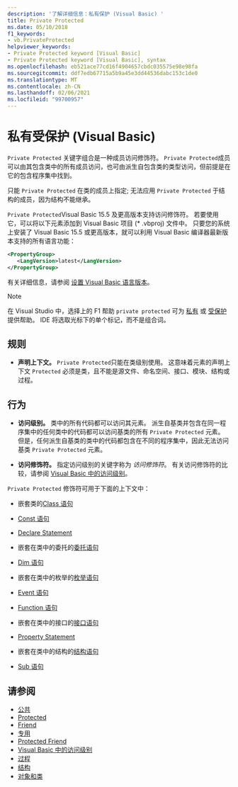 ```yaml
---
description: '了解详细信息：私有保护 (Visual Basic) '
title: Private Protected
ms.date: 05/10/2018
f1_keywords:
- vb.PrivateProtected
helpviewer_keywords:
- Private Protected keyword [Visual Basic]
- Private Protected keyword [Visual Basic], syntax
ms.openlocfilehash: eb521ace77cd16f4904657cbdc035575e98e98fa
ms.sourcegitcommit: ddf7edb67715a5b9a45e3dd44536dabc153c1de0
ms.translationtype: MT
ms.contentlocale: zh-CN
ms.lasthandoff: 02/06/2021
ms.locfileid: "99700957"
---
```

# <a name="private-protected-visual-basic"></a>私有受保护 (Visual Basic) 

`Private Protected` 关键字组合是一种成员访问修饰符。 `Private Protected`成员可以由其包含类中的所有成员访问，也可由派生自包含类的类型访问，但前提是在它的包含程序集中找到。

只能 `Private Protected` 在类的成员上指定; 无法应用 `Private Protected` 于结构的成员，因为结构不能继承。

`Private Protected`Visual Basic 15.5 及更高版本支持访问修饰符。 若要使用它，可以将以下元素添加到 Visual Basic 项目 (\* .vbproj) 文件中。 只要您的系统上安装了 Visual Basic 15.5 或更高版本，就可以利用 Visual Basic 编译器最新版本支持的所有语言功能：

```xml
<PropertyGroup>
   <LangVersion>latest</LangVersion>
</PropertyGroup>
```

有关详细信息，请参阅 [设置 Visual Basic 语言版本](../configure-language-version.md)。

> [!NOTE]
> 在 Visual Studio 中，选择上的 F1 帮助 `private protected` 可为 [私有](private.md) 或 [受保护](protected.md)提供帮助。 IDE 将选取光标下的单个标记，而不是组合词。

## <a name="rules"></a>规则

- **声明上下文。** `Private Protected`只能在类级别使用。 这意味着元素的声明上下文 `Protected` 必须是类，且不能是源文件、命名空间、接口、模块、结构或过程。

## <a name="behavior"></a>行为

- **访问级别。** 类中的所有代码都可以访问其元素。 派生自基类并包含在同一程序集中的任何类中的代码都可以访问基类的所有 `Private Protected` 元素。 但是，任何派生自基类的类中的代码都包含在不同的程序集中，因此无法访问基类 `Private Protected` 元素。

- **访问修饰符。** 指定访问级别的关键字称为 *访问修饰符*。 有关访问修饰符的比较，请参阅 [Visual Basic 中的访问级别](../../programming-guide/language-features/declared-elements/access-levels.md)。

`Private Protected` 修饰符可用于下面的上下文中：

- 嵌套类的[Class 语句](../statements/class-statement.md)

- [Const 语句](../statements/const-statement.md)

- [Declare Statement](../statements/declare-statement.md)

- 嵌套在类中的委托的[委托语句](../statements/delegate-statement.md)

- [Dim 语句](../statements/dim-statement.md)

- 嵌套在类中的枚举的[枚举语句](../statements/enum-statement.md)

- [Event 语句](../statements/event-statement.md)

- [Function 语句](../statements/function-statement.md)

- 嵌套在类中的接口的[接口语句](../statements/interface-statement.md)

- [Property Statement](../statements/property-statement.md)

- 嵌套在类中的结构的[结构语句](../statements/structure-statement.md)

- [Sub 语句](../statements/sub-statement.md)

## <a name="see-also"></a>请参阅

- [公共](public.md)
- [Protected](protected.md)
- [Friend](friend.md)
- [专用](private.md)
- [Protected Friend](./protected-friend.md)
- [Visual Basic 中的访问级别](../../programming-guide/language-features/declared-elements/access-levels.md)
- [过程](../../programming-guide/language-features/procedures/index.md)
- [结构](../../programming-guide/language-features/data-types/structures.md)
- [对象和类](../../programming-guide/language-features/objects-and-classes/index.md)
